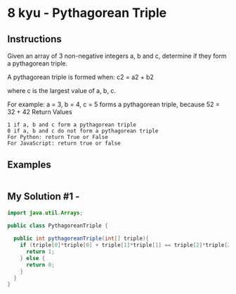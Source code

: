 # 8 kyu - Pythagorean Triple
## Instructions
Given an array of 3 non-negative integers a, b and c, determine if they form a pythagorean triple.

A pythagorean triple is formed when:
c2 = a2 + b2

where c is the largest value of a, b, c.

For example: a = 3, b = 4, c = 5 forms a pythagorean triple, because 52 = 32 + 42
Return Values

    1 if a, b and c form a pythagorean triple
    0 if a, b and c do not form a pythagorean triple
    For Python: return True or False
    For JavaScript: return true or false

## Examples
```

```

## My Solution #1 - 
```java
import java.util.Arrays;

public class PythagoreanTriple {
  
  public int pythagoreanTriple(int[] triple){
    if (triple[0]*triple[0] + triple[1]*triple[1] == triple[2]*triple[2]) {
      return 1;
    } else {
      return 0;
    } 
  }
}
```